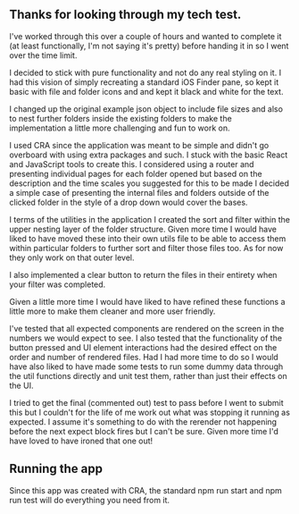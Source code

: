 ## Thanks for looking through my tech test.

I've worked through this over a couple of hours and wanted to complete it (at least functionally, I'm not saying it's pretty) before handing it in so I went over the time limit.

I decided to stick with pure functionality and not do any real styling on it. I had this vision of simply recreating a standard iOS Finder pane, so kept it basic with file and folder icons and and kept it black and white for the text. 

I changed up the original example json object to include file sizes and also to nest further folders inside the existing folders to make the implementation a little more challenging and fun to work on.

I used CRA since the application was meant to be simple and didn't go overboard with using extra packages and such. I stuck with the basic React and JavaScript tools to create this. I considered using a router and presenting individual pages for each folder opened but based on the description and the time scales you suggested for this to be made I decided a simple case of presenting the internal files and folders outside of the clicked folder in the style of a drop down would cover the bases.

I terms of the utilities in the application I created the sort and filter within the upper nesting layer of the folder structure. Given more time I would have liked to have moved these into their own utils file to be able to access them within particular folders to further sort and filter those files too. As for now they only work on that outer level.

I also implemented a clear button to return the files in their entirety when your filter was completed.

Given a little more time I would have liked to have refined these functions a little more to make them cleaner and more user friendly.

I've tested that all expected components are rendered on the screen in the numbers we would expect to see. I also tested that the functionality of the button pressed and UI element interactions had the desired effect on the order and number of rendered files. Had I had more time to do so I would have also liked to have made some tests to run some dummy data through the util functions directly and unit test them, rather than just their effects on the UI.

I tried to get the final (commented out) test to pass before I went to submit this but I couldn't for the life of me work out what was stopping it running as expected. I assume it's something to do with the rerender not happening before the next expect block fires but I can't be sure. Given more time I'd have loved to have ironed that one out!

## Running the app

Since this app was created with CRA, the standard npm run start and npm run test will do everything you need from it. 